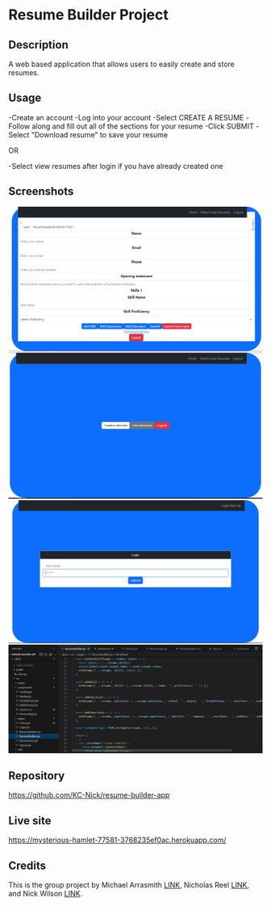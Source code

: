 # Resume Builder Project

## Description
A web based application that allows users to easily create and store resumes.

## Usage
-Create an account
-Log into your account
-Select CREATE A RESUME
-Follow along and fill out all of the sections for your resume
-Click SUBMIT
-Select "Download resume" to save your resume

OR

-Select view resumes after login if you have already created one

## Screenshots
![Build Screen](screenshots/Project3.PNG)
![Home Screen](screenshots/project3-2.PNG)
![Login Screen](screenshots/project3-3.PNG)
![Code Sample](screenshots/project3-4.PNG)

## Repository
https://github.com/KC-Nick/resume-builder-app

## Live site
https://mysterious-hamlet-77581-3768235ef0ac.herokuapp.com/

## Credits

This is the group project by Michael Arrasmith [LINK](https://github.com/MArrasmith), Nicholas Reel [LINK](https://github.com/Steelerforreel), and Nick Wilson [LINK](https://github.com/KC-Nick/). 